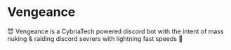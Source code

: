 # Vengeance

😈 Vengeance is a CybriaTech powered discord bot with the intent of mass nuking & raiding discord sevrers with lightning fast speeds 👺

